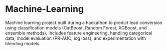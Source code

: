 # Machine-Learning
Machine learning project built during a hackathon to predict lead conversion using classification models (CatBoost, Random Forest, XGBoost, and ensemble methods). Includes feature engineering, handling categorical data, model evaluation (PR-AUC, log loss), and experimentation with blending models.
